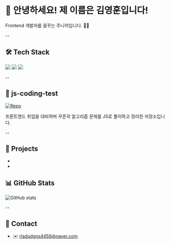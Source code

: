 
# 👋 안녕하세요! 제 이름은 김영훈입니다!
Frontend 개발자를 꿈꾸는 주니어입니다. 👨‍💻

--
## 🛠 Tech Stack
<p>
  <img src="https://img.shields.io/badge/HTML-E34F26?style=flat&logo=html5&logoColor=white"/>
  <img src="https://img.shields.io/badge/CSS-1572B6?style=flat&logo=css3&logoColor=white"/>
  <img src="https://img.shields.io/badge/JavaScript-F7DF1E?style=flat&logo=javascript&logoColor=black"/>
</p>

--
## 🧠 js-coding-test
  [![Repo](https://img.shields.io/badge/js--coding--test-%F0%9F%93%81-blue)](https://github.com/rladudgns4456/js-coding-test)

  프론트엔드 취업을 대비하며 꾸준히 알고리즘 문제를 JS로 풀이하고 정리한 저장소입니다.

--
## 📌 Projects
  -
  -
## 📊 GitHub Stats
![GitHub stats](https://github-readme-stats.vercel.app/api?username=rladudgns4456&show_icons=true&theme=dracula)

--
## 💬 Contact
  - ✉️ rladudgns4456@naver.com
